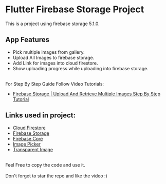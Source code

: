 # Flutter Firebase Storage Project

This is a project using firebase storage 5.1.0.<br>

## App Features
- Pick multiple images from gallery.<br>
- Upload All Images to firebase storage.<br>
- Add Link for images into cloud firestore.<br>
- Show uploading progress while uploading into firebase storage.<br><br>

For Step By Step Guide Follow Video Tutorials:

- [Firebase Storage | Upload And Retrieve Multiple Images Step By Step Tutorial](https://youtu.be/Z-FLekHk7LQ)

## Links used in project:

- [Cloud Firestore](https://pub.dev/packages/cloud_firestore)
- [Firebase Storage](https://pub.dev/packages/firebase_storage)
- [Firebase Core](https://bit.ly/3lSrhDt)
- [Image Picker](https://bit.ly/2HFbadx)
- [Transparent Image](https://pub.dev/packages/transparent_image)
<br><br>

Feel Free to copy the code and use it.<br><br>
Don't forget to star the repo and like the video :)
